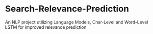 # Search-Relevance-Prediction
An NLP project utilizing Language Models, Char-Level and Word-Level LSTM for improved relevance prediction
